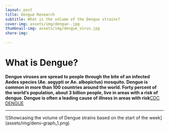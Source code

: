 ```yaml
---
layout: post
title: Dengue Research
subtitle: What is the volume of the Dengue strains?
cover-img: assets/img/dengue-.jpg
thumbnail-img: assets/img/dengue_virus.jpg
share-img: 
 
---
```


# **What is Dengue?**


 **Dengue viruses are spread to people through the bite of an infected Aedes species 
 (Ae. aegypti or Ae. albopictus) mosquito. Dengue is common in more than 100
 countries around the world. Forty percent of the world’s population, about 3 billion people, 
 live in areas with a risk of dengue. Dengue is often a leading cause 
 of illness in areas with risk**[CDC DENGUE](https://www.cdc.gov/Dengue/)

---


![Showcasing the volume of Dengue strains based on the start of the week]
(assets/img/denv-graph_1.png)
